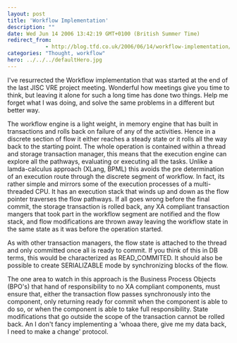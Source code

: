 ```yaml
---
layout: post
title: 'Workflow Implementation'
description: ""
date: Wed Jun 14 2006 13:42:19 GMT+0100 (British Summer Time)
redirect_from: 
            - http://blog.tfd.co.uk/2006/06/14/workflow-implementation/
categories: "Thought, workflow"
hero: ../../../defaultHero.jpg
---
```

I've resurrected the Workflow implementation that was started at the end of the last JISC VRE project meeting. Wonderful how meetings give you time to think, but leaving it alone for such a long time has done two things. Help me forget what I was doing, and solve the same problems in a different but better way.

The workflow engine is a light weight, in memory engine that has built in transactions and rolls back on failure of any of the activities. Hence in a discrete section of flow it either reaches a steady state or it rolls all the way back to the starting point. The whole operation is contained within a thread and storage transaction manager, this means that the execution engine can explore all the pathways, evaluating or executing all the tasks. Unlike a lamda-calculus approach (XLang, BPML) this avoids the pre determination of an execution route through the discrete segment of workflow. In fact, its rather simple and mirrors some of the execution processes of a multi-threaded CPU. It has an execution stack that winds up and down as the flow pointer traverses the flow pathways. If all goes wrong before the final commit, the storage transaction is rolled back, any XA compliant transaction mangers that took part in the workflow segment are notified and the flow stack, and flow modifications are thrown away leaving the workflow state in the same state as it was before the operation started.

As with other transaction managers, the flow state is attached to the thread and only committed once all is ready to commit. If you think of this in DB terms, this would be characterized as READ_COMMITED. It should also be possible to create SERIALIZABLE mode by synchronizing blocks of the flow.

The one area to watch in this approach is the Business Process Objects (BPO's) that hand of responsibility to no XA compliant components, must ensure that, either the transaction flow passes synchronously into the component, only returning ready for commit when the component is able to do so, or when the component is able to take full responsibility. State modifications that go outside the scope of the transaction cannot be rolled back. An I don't fancy implementing a 'whoaa there, give me my data back, I need to make a change' protocol.
